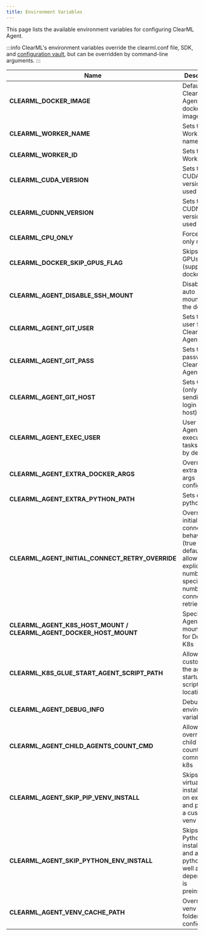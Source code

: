 ```yaml
---
title: Environment Variables
---
```


This page lists the available environment variables for configuring ClearML Agent. 

:::info
ClearML's environment variables override the clearml.conf file, SDK, and [configuration vault](../webapp/webapp_profile.md#configuration-vault), 
but can be overridden by command-line arguments. 
:::

|Name|Description|
|---|---|
|**CLEARML_DOCKER_IMAGE** | Default ClearML Agent docker image|
|**CLEARML_WORKER_NAME** | Sets the Worker's name|
|**CLEARML_WORKER_ID** | Sets the Worker ID|
|**CLEARML_CUDA_VERSION** | Sets the CUDA version to be used|
|**CLEARML_CUDNN_VERSION** | Sets the CUDNN version to be used|
|**CLEARML_CPU_ONLY** | Force CPU only mode|
|**CLEARML_DOCKER_SKIP_GPUS_FLAG**| Skips the GPUs flag (support for docker V18|
|**CLEARML_AGENT_DISABLE_SSH_MOUNT**| Disables the auto `.ssh` mount into the docker|
|**CLEARML_AGENT_GIT_USER** | Sets the Git user for ClearML Agent|
|**CLEARML_AGENT_GIT_PASS** | Sets the Git password for ClearML Agent|
|**CLEARML_AGENT_GIT_HOST** | Sets Git host (only sending login to this host)|
|**CLEARML_AGENT_EXEC_USER**| User for Agent executing tasks (root by default)|
|**CLEARML_AGENT_EXTRA_DOCKER_ARGS**| Overrides extra docker args configuration |
|**CLEARML_AGENT_EXTRA_PYTHON_PATH**| Sets extra python path|
|**CLEARML_AGENT_INITIAL_CONNECT_RETRY_OVERRIDE**| Overrides initial server connection behavior (true by default), allows explicit number to specify number of connect retries) | 
|**CLEARML_AGENT_K8S_HOST_MOUNT / CLEARML_AGENT_DOCKER_HOST_MOUNT**| Specifies Agent's mount point for Docker / K8s|
|**CLEARML_K8S_GLUE_START_AGENT_SCRIPT_PATH**| Allow customizing the agent startup script location|
|**CLEARML_AGENT_DEBUG_INFO**| Debug environment variable|
|**CLEARML_AGENT_CHILD_AGENTS_COUNT_CMD**|Allow overriding child agent count command in k8s|
|**CLEARML_AGENT_SKIP_PIP_VENV_INSTALL**| Skips Python virtual env installation on execute and provides a custom venv binary |
|**CLEARML_AGENT_SKIP_PYTHON_ENV_INSTALL**| Skips entire Python venv installation and assumes python as well as every dependency is preinstalled|
|**CLEARML_AGENT_VENV_CACHE_PATH**|Overrides venv cache folder configuration|